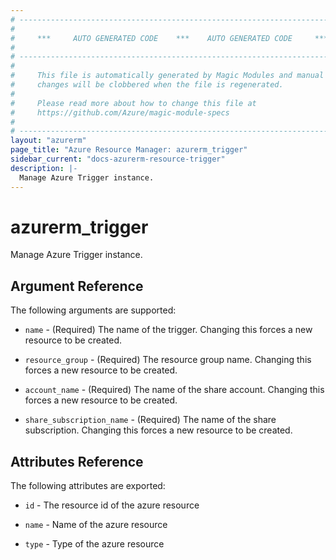 ```yaml
---
# ----------------------------------------------------------------------------
#
#     ***     AUTO GENERATED CODE    ***    AUTO GENERATED CODE     ***
#
# ----------------------------------------------------------------------------
#
#     This file is automatically generated by Magic Modules and manual
#     changes will be clobbered when the file is regenerated.
#
#     Please read more about how to change this file at
#     https://github.com/Azure/magic-module-specs
#
# ----------------------------------------------------------------------------
layout: "azurerm"
page_title: "Azure Resource Manager: azurerm_trigger"
sidebar_current: "docs-azurerm-resource-trigger"
description: |-
  Manage Azure Trigger instance.
---
```


# azurerm_trigger

Manage Azure Trigger instance.


## Argument Reference

The following arguments are supported:

* `name` - (Required) The name of the trigger. Changing this forces a new resource to be created.

* `resource_group` - (Required) The resource group name. Changing this forces a new resource to be created.

* `account_name` - (Required) The name of the share account. Changing this forces a new resource to be created.

* `share_subscription_name` - (Required) The name of the share subscription. Changing this forces a new resource to be created.

## Attributes Reference

The following attributes are exported:

* `id` - The resource id of the azure resource

* `name` - Name of the azure resource

* `type` - Type of the azure resource
